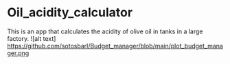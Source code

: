 # Oil_acidity_calculator
This is an app that calculates the acidity of olive oil in tanks in a large  factory.
![alt text] https://github.com/sotosbarl/Budget_manager/blob/main/plot_budget_manager.png
